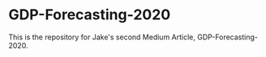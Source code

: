 # GDP-Forecasting-2020
This is the repository for Jake's second Medium Article, GDP-Forecasting-2020.

